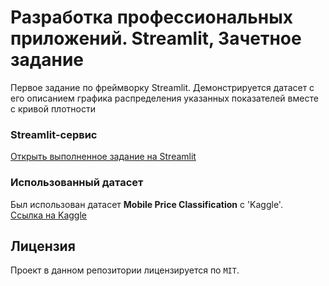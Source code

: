 # Разработка профессиональных приложений. Streamlit, Зачетное задание
Первое задание по фреймворку Streamlit. Демонстрируется датасет с его описанием графика распределения указанных показателей вместе с кривой плотности

### Streamlit-сервис
[Открыть выполненное задание на Streamlit](https://arr3076.streamlit.app/)

### Использованный датасет
Был использован датасет **Mobile Price Classification** c 'Kaggle'.<br>
[Ссылка на Kaggle](https://www.kaggle.com/datasets/orvile/health-and-sleep-relation-2024/data](https://www.kaggle.com/datasets/iabhishekofficial/mobile-price-classification))

## Лицензия
Проект в данном репозитории лицензируется по `MIT`.
